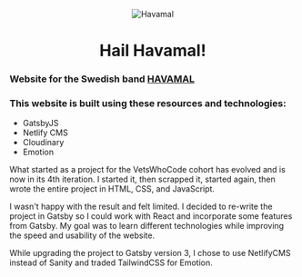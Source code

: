 <!-- [![Netlify Status](https://api.netlify.com/api/v1/badges/e9457660-cd47-47cc-a30c-fb92560a7bb1/deploy-status)](https://app.netlify.com/sites/havamal-rebuild-test/deploys) -->

<p align="center">
  <!-- <a href="https://havamal-rebuild-test.netlify.app/">
    <img alt="Havamal" src="https://i.imgur.com/q3rDwYw.png" />
  </a> -->
  <img alt="Havamal" src="https://i.imgur.com/q3rDwYw.png" />
</p>
<h1 align="center">Hail Havamal!</h1>

### Website for the Swedish band **[HAVAMAL](https://havamalband.com)**

### This website is built using these resources and technologies:

- GatsbyJS
- Netlify CMS
- Cloudinary
- Emotion

What started as a project for the VetsWhoCode cohort has evolved and is now in its 4th iteration. I started it, then scrapped it, started again, then wrote the entire project in HTML, CSS, and JavaScript.

I wasn't happy with the result and felt limited. I decided to re-write the project in Gatsby so I could work with React and incorporate some features from Gatsby. My goal was to learn different technologies while improving the speed and usability of the website.

While upgrading the project to Gatsby version 3, I chose to use NetlifyCMS instead of Sanity and traded TailwindCSS for Emotion.
